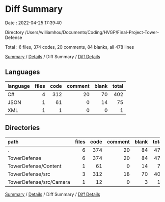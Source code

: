 # Diff Summary

Date : 2022-04-25 17:39:40

Directory /Users/williamhou/Documents/Coding/HVGP/Final-Project-Tower-Defense

Total : 6 files,  374 codes, 20 comments, 84 blanks, all 478 lines

[Summary](results.md) / [Details](details.md) / Diff Summary / [Diff Details](diff-details.md)

## Languages
| language | files | code | comment | blank | total |
| :--- | ---: | ---: | ---: | ---: | ---: |
| C# | 4 | 312 | 20 | 70 | 402 |
| JSON | 1 | 61 | 0 | 14 | 75 |
| XML | 1 | 1 | 0 | 0 | 1 |

## Directories
| path | files | code | comment | blank | total |
| :--- | ---: | ---: | ---: | ---: | ---: |
| . | 6 | 374 | 20 | 84 | 478 |
| TowerDefense | 6 | 374 | 20 | 84 | 478 |
| TowerDefense/Content | 1 | 61 | 0 | 14 | 75 |
| TowerDefense/src | 3 | 312 | 18 | 70 | 400 |
| TowerDefense/src/Camera | 1 | 12 | 0 | 3 | 15 |

[Summary](results.md) / [Details](details.md) / Diff Summary / [Diff Details](diff-details.md)